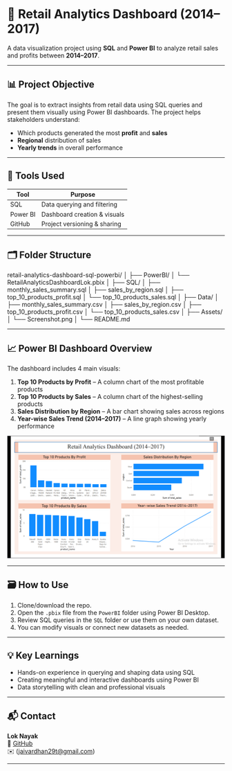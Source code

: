 # 🛒 Retail Analytics Dashboard (2014–2017)

A data visualization project using **SQL** and **Power BI** to analyze retail sales and profits between **2014–2017**.

---

## 📊 Project Objective

The goal is to extract insights from retail data using SQL queries and present them visually using Power BI dashboards. The project helps stakeholders understand:

- Which products generated the most **profit** and **sales**
- **Regional** distribution of sales
- **Yearly trends** in overall performance

---

## 🧰 Tools Used

| Tool        | Purpose                     |
|-------------|-----------------------------|
| SQL         | Data querying and filtering |
| Power BI    | Dashboard creation & visuals |
| GitHub      | Project versioning & sharing |

---

## 🗂️ Folder Structure

retail-analytics-dashboard-sql-powerbi/
│
├── PowerBI/
│ └── RetailAnalyticsDashboardLok.pbix
│
├── SQL/
│ ├── monthly_sales_summary.sql
│ ├── sales_by_region.sql
│ ├── top_10_products_profit.sql
│ └── top_10_products_sales.sql
│
├── Data/
│ ├── monthly_sales_summary.csv
│ ├── sales_by_region.csv
│ ├── top_10_products_profit.csv
│ └── top_10_products_sales.csv
│
├── Assets/
│ └── Screenshot.png
│
└── README.md


---

## 📈 Power BI Dashboard Overview

The dashboard includes 4 main visuals:

1. **Top 10 Products by Profit** – A column chart of the most profitable products  
2. **Top 10 Products by Sales** – A column chart of the highest-selling products  
3. **Sales Distribution by Region** – A bar chart showing sales across regions  
4. **Year-wise Sales Trend (2014–2017)** – A line graph showing yearly performance  

![Dashboard Preview](Assets/Screenshot(63).png)

---

## 🗃️ How to Use

1. Clone/download the repo.
2. Open the `.pbix` file from the `PowerBI` folder using Power BI Desktop.
3. Review SQL queries in the `SQL` folder or use them on your own dataset.
4. You can modify visuals or connect new datasets as needed.

---

## 💡 Key Learnings

- Hands-on experience in querying and shaping data using SQL
- Creating meaningful and interactive dashboards using Power BI
- Data storytelling with clean and professional visuals

---

## 📬 Contact

**Lok Nayak**  
🔗 [GitHub](https://github.com/loknayak)  
✉️ (jaivardhan29t@gmail.com)

---
